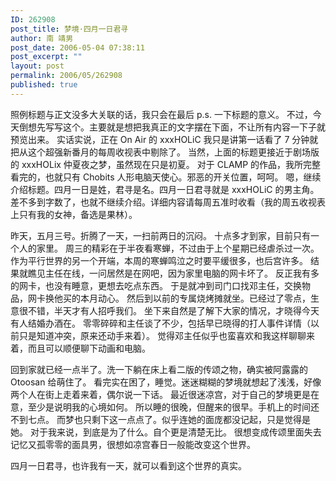 ```yaml
---
ID: 262908
post_title: 梦境·四月一日君寻
author: 南 靖男
post_date: 2006-05-04 07:38:11
post_excerpt: ""
layout: post
permalink: 2006/05/262908
published: true
---
```

照例标题与正文没多大关联的话，我只会在最后 p.s. 一下标题的意义。
不过，今天倒想先写写这个。主要就是想把我真正的文字摆在下面，不让所有内容一下子就预览出来。
实话实说，正在 On Air 的 xxxHOLiC 我只是讲第一话看了 7 分钟就把从这个超强新番月的每周收视表中剔除了。
当然，上面的标题更接近于剧场版的 xxxHOLix 仲夏夜之梦，虽然现在只是初夏。
对于 CLAMP 的作品，我所完整看完的，也就只有 Chobits 人形电脑天使心。邪恶的开关位置，呵呵。
嗯，继续介绍标题。四月一日是姓，君寻是名。四月一日君寻就是 xxxHOLiC 的男主角。
差不多到字数了，也就不继续介绍。详细内容请每周五准时收看（我的周五收视表上只有我的女神，备选是果林）。
<!--more-->
昨天，五月三号。折腾了一天，一扫前两日的沉闷。
十点多才到家，目前只有一个人的家里。
周三的精彩在于半夜看寒蝉，不过由于上个星期已经虐杀过一次。
作为平行世界的另一个开端，本周的寒蝉鸣泣之时要平缓很多，也后宫许多。
结果就瞧见主任在线，一问居然是在网吧，因为家里电脑的网卡坏了。
反正我有多的网卡，也没有睡意，更想去吃点东西。
于是就冲到司门口找邓主任，交换物品，网卡换他买的本月动心。
然后到以前的专属烧烤摊就坐。已经过了零点，生意很不错，半天才有人招呼我们。
坐下来自然是了解下大家的情况，才晓得今天有人结婚办酒在。
零零碎碎和主任谈了不少，包括早已晓得的打人事件详情（以前只是知道冲突，原来还动手来着）。
觉得邓主任似乎也蛮喜欢和我这样聊聊来着，而且可以顺便聊下动画和电脑。

回到家就已经一点半了。洗一下躺在床上看二版的传颂之物，确实被阿露露的 Otoosan 给萌住了。
看完实在困了，睡觉。迷迷糊糊的梦境就想起了浅浅，好像两个人在街上走着来着，偶尔说一下话。
最近很迷凉宫，对于自己的梦境更是在意，至少是说明我的心境如何。
所以睡的很晚，但醒来的很早。手机上的时间还不到七点。
而梦也只剩下这一点点了。似乎连她的面庞都没记起，只是觉得是她。
对于我来说，到底是为了什么。自个更是清楚无比。
很想变成传颂里面失去记忆又孤零零的面具男，很想如凉宫春日一般能改变这个世界。

四月一日君寻，也许我有一天，就可以看到这个世界的真实。